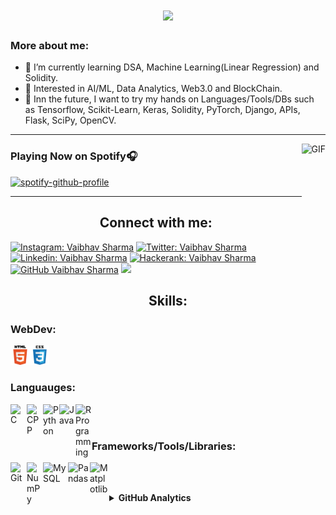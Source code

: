 <h1 align="center">
  <a href="https://git.io/typing-svg">
    <img src="https://readme-typing-svg.herokuapp.com/?lines=Greetings,Programmers!👋;I'm+Vaibhav+Sharma...;This+is+my+profile!&center=true&size=30">
  </a>
</h1>

### More about me:

- 📖 I’m currently learning DSA, Machine Learning(Linear Regression) and Solidity.
- 🤟 Interested in AI/ML, Data Analytics, Web3.0 and BlockChain.
- 📑 Inn the future, I want to try my hands on Languages/Tools/DBs such as Tensorflow, Scikit-Learn, Keras, Solidity, PyTorch, Django, APIs, Flask, SciPy, OpenCV.

---

<img align="right" alt="GIF" height="170px" src="https://media.giphy.com/media/J5B1Y8QZnzXXbLQIBu/giphy.gif" />

### Playing Now on Spotify🎧

[![spotify-github-profile](https://spotify-github-profile.vercel.app/api/view?uid=fwdc183ap0gdz08aet3dmm8s8&cover_image=true&theme=novatorem)](https://github.com/kittinan/spotify-github-profile)


---

<h2 align="center">Connect with me:</h2>

[![Instagram: Vaibhav Sharma](https://img.shields.io/badge/-Vaibhav_Sharma-517fa4?style=flat-square&logo=Instagram&logoColor=white&link=https://www.instagram.com/_besharam_sharma/)](https://www.instagram.com/_besharam_sharma/)
[![Twitter: Vaibhav Sharma](https://img.shields.io/badge/-Vaibhav_Sharma-00aced?style=flat-square&logo=Twitter&logoColor=white&link=https://twitter.com/paneer_sharma)](https://twitter.com/paneer_sharma)
[![Linkedin: Vaibhav Sharma](https://img.shields.io/badge/-Vaibhav_Sharma-007bb6?style=flat-square&logo=Linkedin&logoColor=white&link=https://www.linkedin.com/in/vaibhav-sharma-17928b1a1/)](https://www.linkedin.com/in/vaibhav-sharma-17928b1a1/)
[![Hackerank: Vaibhav Sharma](https://img.shields.io/badge/-Vaibhav_Sharma-bushgreen?style=flat-square&logo=HackerRank&logoColor=white&link=https://www.hackerrank.com/Vector_sharma)](https://www.hackerrank.com/Vector_sharma)
[![GitHub Vaibhav Sharma](https://img.shields.io/github/followers/AlphaVS-76?label=follow&style=social)](https://github.com/AlphaVS-76)
![](https://komarev.com/ghpvc/?username=AlphaVS-76&color=blueviolet)

<h2 align="center">Skills:</h2>

<h3>WebDev:</h3>
<img align="left" alt="HTML5" width="31px" src="https://raw.githubusercontent.com/github/explore/80688e429a7d4ef2fca1e82350fe8e3517d3494d/topics/html/html.png" />
<img align="left" alt="CSS3" width="31px" src="https://raw.githubusercontent.com/github/explore/80688e429a7d4ef2fca1e82350fe8e3517d3494d/topics/css/css.png" />
<br/><br/>
<h3>Languauges:</h3>
<img align="left" alt="C" width="26px" src="https://img.icons8.com/color/50/000000/c-programming.png"/>
<img align="left" alt="CPP" width="26px" src="https://www.freeiconspng.com/uploads/c--logo-icon-0.png"/>
<img align="left" alt="Python" width="26px" src="https://img.icons8.com/color/48/000000/python--v1.png"/>
<img align="left" alt="Java" width="26px" src="https://image.flaticon.com/icons/png/512/226/226777.png"/>
<img align="left" alt="R Programming" width="26px" src="https://user-images.githubusercontent.com/76773190/144071757-08b93b78-38d8-4ce4-8d75-211ac89306b8.png"/>
<br/><br/>
<h3>Frameworks/Tools/Libraries:</h3>
<img align="left" alt="Git" width="26px" src="https://git-scm.com/images/logos/downloads/Git-Icon-1788C.png" />
<img align="left" alt="NumPy" width="26px" src="https://seeklogo.com/images/N/numpy-logo-479C24EC79-seeklogo.com.png"/>
<img align="left" alt="MySQL" width="40px" src="https://www.freepnglogos.com/uploads/logo-mysql-png/logo-mysql-securing-mysql-and-connecting-wso-servers-yasassri-blog-18.png"/>
<img align="left" alt="Pandas" width="35px" src="https://pandas.pydata.org/static/img/favicon_white.ico"/>
<img align="left" alt="Matplotlib" width="31px" src="https://upload.wikimedia.org/wikipedia/commons/thumb/0/01/Created_with_Matplotlib-logo.svg/2048px-Created_with_Matplotlib-logo.svg.png"/>

<br/><br/>

<!-- [![github-readme-twitter](https://github-readme-twitter.gazf.vercel.app/api?id=paneer_sharma)](https://github.com/AlphaVS-76/github-readme-twitter) -->

<!-- <div align="center"> -->
<details>
<summary><b>GitHub Analytics</b></summary>
<img align="center" alt="AlphaVS-76's Github Stats" src="https://github-readme-stats.vercel.app/api?username=AlphaVS-76&show_icons=true&hide_border=true&theme=algolia"/>
<img align="center" height="180em" src="https://github-readme-stats-eight-theta.vercel.app/api/top-langs/?username=AlphaVS-76&layout=compact&langs_count=8&theme=algolia"/>
<img align="center" width="50%" src="https://github-readme-streak-stats.herokuapp.com/?user=AlphaVS-76&show_icons=true&locale=en&layout=compact&theme=algolia&line_height=0" />
</details>
